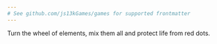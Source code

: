 ```yaml
---
# See github.com/js13kGames/games for supported frontmatter
---
```

Turn the wheel of elements, mix them all and protect life from red dots.